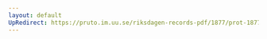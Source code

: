 ```yaml
---
layout: default
UpRedirect: https://pruto.im.uu.se/riksdagen-records-pdf/1877/prot-1877--ak--011/prot-1877--ak--011_005.pdf
---
```

